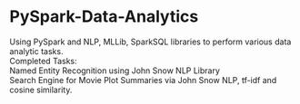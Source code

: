 # PySpark-Data-Analytics
Using PySpark and NLP, MLLib, SparkSQL libraries to perform various data analytic tasks. \
Completed Tasks: \
Named Entity Recognition using John Snow NLP Library \
Search Engine for Movie Plot Summaries via John Snow NLP, tf-idf and cosine similarity. 
